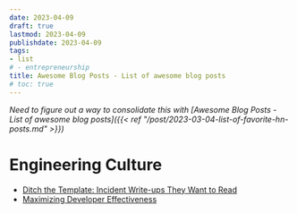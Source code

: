 ```yaml
---
date: 2023-04-09
draft: true
lastmod: 2023-04-09
publishdate: 2023-04-09
tags:
- list
# - entrepreneurship
title: Awesome Blog Posts - List of awesome blog posts
# toc: true
---
```


*Need to figure out a way to consolidate this with [Awesome Blog Posts - List of awesome blog posts]({{< ref "/post/2023-03-04-list-of-favorite-hn-posts.md" >}})*

# Engineering Culture

* [Ditch the Template: Incident Write-ups They Want to Read](https://blog.container-solutions.com/incident-write-ups-they-want-to-read)
* [Maximizing Developer Effectiveness](https://martinfowler.com/articles/developer-effectiveness.html)
